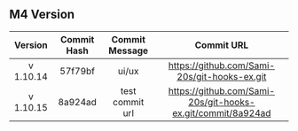 ## M4 Version

|  Version  | Commit Hash | Commit Message |                  Commit URL                  |
| :-------: | :---------: | :------------: | :------------------------------------------: |
| v 1.10.14 |   57f79bf   |     ui/ux      | https://github.com/Sami-20s/git-hooks-ex.git |
| v 1.10.15 | 8a924ad | test commit url | https://github.com/Sami-20s/git-hooks-ex.git/commit/8a924ad
